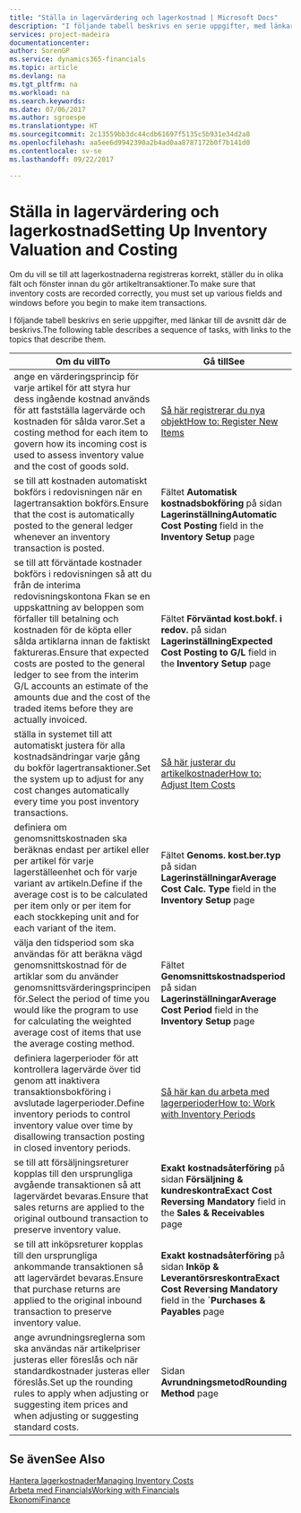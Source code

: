 ```yaml
---
title: "Ställa in lagervärdering och lagerkostnad | Microsoft Docs"
description: "I följande tabell beskrivs en serie uppgifter, med länkar till de avsnitt där de beskrivs."
services: project-madeira
documentationcenter: 
author: SorenGP
ms.service: dynamics365-financials
ms.topic: article
ms.devlang: na
ms.tgt_pltfrm: na
ms.workload: na
ms.search.keywords: 
ms.date: 07/06/2017
ms.author: sgroespe
ms.translationtype: HT
ms.sourcegitcommit: 2c13559bb3dc44cdb61697f5135c5b931e34d2a8
ms.openlocfilehash: aa5ee6d9942390a2b4ad0aa8787172b0f7b141d0
ms.contentlocale: sv-se
ms.lasthandoff: 09/22/2017

---
```

# <a name="setting-up-inventory-valuation-and-costing"></a><span data-ttu-id="e8963-103">Ställa in lagervärdering och lagerkostnad</span><span class="sxs-lookup"><span data-stu-id="e8963-103">Setting Up Inventory Valuation and Costing</span></span>
<span data-ttu-id="e8963-104">Om du vill se till att lagerkostnaderna registreras korrekt, ställer du in olika fält och fönster innan du gör artikeltransaktioner.</span><span class="sxs-lookup"><span data-stu-id="e8963-104">To make sure that inventory costs are recorded correctly, you must set up various fields and windows before you begin to make item transactions.</span></span>

<span data-ttu-id="e8963-105">I följande tabell beskrivs en serie uppgifter, med länkar till de avsnitt där de beskrivs.</span><span class="sxs-lookup"><span data-stu-id="e8963-105">The following table describes a sequence of tasks, with links to the topics that describe them.</span></span>

|<span data-ttu-id="e8963-106">**Om du vill**</span><span class="sxs-lookup"><span data-stu-id="e8963-106">**To**</span></span>|<span data-ttu-id="e8963-107">**Gå till**</span><span class="sxs-lookup"><span data-stu-id="e8963-107">**See**</span></span>|  
|------------|-------------|  
|<span data-ttu-id="e8963-108">ange en värderingsprincip för varje artikel för att styra hur dess ingående kostnad används för att fastställa lagervärde och kostnaden för sålda varor.</span><span class="sxs-lookup"><span data-stu-id="e8963-108">Set a costing method for each item to govern how its incoming cost is used to assess inventory value and the cost of goods sold.</span></span>|[<span data-ttu-id="e8963-109">Så här registrerar du nya objekt</span><span class="sxs-lookup"><span data-stu-id="e8963-109">How to: Register New Items</span></span>](inventory-how-register-new-items.md)|  
|<span data-ttu-id="e8963-110">se till att kostnaden automatiskt bokförs i redovisningen när en lagertransaktion bokförs.</span><span class="sxs-lookup"><span data-stu-id="e8963-110">Ensure that the cost is automatically posted to the general ledger whenever an inventory transaction is posted.</span></span>|<span data-ttu-id="e8963-111">Fältet **Automatisk kostnadsbokföring** på sidan **Lagerinställning**</span><span class="sxs-lookup"><span data-stu-id="e8963-111">**Automatic Cost Posting** field in the **Inventory Setup** page</span></span>|  
|<span data-ttu-id="e8963-112">se till att förväntade kostnader bokförs i redovisningen så att du från de interima redovisningskontona Fkan se en uppskattning av beloppen som förfaller till betalning och kostnaden för de köpta eller sålda artiklarna innan de faktiskt faktureras.</span><span class="sxs-lookup"><span data-stu-id="e8963-112">Ensure that expected costs are posted to the general ledger to see from the interim G/L accounts an estimate of the amounts due and the cost of the traded items before they are actually invoiced.</span></span>|<span data-ttu-id="e8963-113">Fältet **Förväntad kost.bokf. i redov.** på sidan **Lagerinställning**</span><span class="sxs-lookup"><span data-stu-id="e8963-113">**Expected Cost Posting to G/L** field in the **Inventory Setup** page</span></span>|  
|<span data-ttu-id="e8963-114">ställa in systemet till att automatiskt justera för alla kostnadsändringar varje gång du bokför lagertransaktioner.</span><span class="sxs-lookup"><span data-stu-id="e8963-114">Set the system up to adjust for any cost changes automatically every time you post inventory transactions.</span></span>|[<span data-ttu-id="e8963-115">Så här justerar du artikelkostnader</span><span class="sxs-lookup"><span data-stu-id="e8963-115">How to: Adjust Item Costs</span></span>](inventory-how-adjust-item-costs.md)|  
|<span data-ttu-id="e8963-116">definiera om genomsnittskostnaden ska beräknas endast per artikel eller per artikel för varje lagerställeenhet och för varje variant av artikeln.</span><span class="sxs-lookup"><span data-stu-id="e8963-116">Define if the average cost is to be calculated per item only or per item for each stockkeping unit and for each variant of the item.</span></span>|<span data-ttu-id="e8963-117">Fältet **Genoms. kost.ber.typ** på sidan **Lagerinställningar**</span><span class="sxs-lookup"><span data-stu-id="e8963-117">**Average Cost Calc. Type** field in the **Inventory Setup** page</span></span>|  
|<span data-ttu-id="e8963-118">välja den tidsperiod som ska användas för att beräkna vägd genomsnittskostnad för de artiklar som du använder genomsnittsvärderingsprincipen för.</span><span class="sxs-lookup"><span data-stu-id="e8963-118">Select the period of time you would like the program to use for calculating the weighted average cost of items that use the average costing method.</span></span>|<span data-ttu-id="e8963-119">Fältet **Genomsnittskostnadsperiod** på sidan **Lagerinställningar**</span><span class="sxs-lookup"><span data-stu-id="e8963-119">**Average Cost Period** field in the **Inventory Setup** page</span></span>|  
|<span data-ttu-id="e8963-120">definiera lagerperioder för att kontrollera lagervärde över tid genom att inaktivera transaktionsbokföring i avslutade lagerperioder.</span><span class="sxs-lookup"><span data-stu-id="e8963-120">Define inventory periods to control inventory value over time by disallowing transaction posting in closed inventory periods.</span></span>|[<span data-ttu-id="e8963-121">Så här kan du arbeta med lagerperioder</span><span class="sxs-lookup"><span data-stu-id="e8963-121">How to: Work with Inventory Periods</span></span>](finance-how-to-work-with-inventory-periods.md)|  
|<span data-ttu-id="e8963-122">se till att försäljningsreturer kopplas till den ursprungliga avgående transaktionen så att lagervärdet bevaras.</span><span class="sxs-lookup"><span data-stu-id="e8963-122">Ensure that sales returns are applied to the original outbound transaction to preserve inventory value.</span></span>|<span data-ttu-id="e8963-123">**Exakt kostnadsåterföring** på sidan **Försäljning & kundreskontra**</span><span class="sxs-lookup"><span data-stu-id="e8963-123">**Exact Cost Reversing Mandatory** field in the **Sales & Receivables** page</span></span>|  
|<span data-ttu-id="e8963-124">se till att inköpsreturer kopplas till den ursprungliga ankommande transaktionen så att lagervärdet bevaras.</span><span class="sxs-lookup"><span data-stu-id="e8963-124">Ensure that purchase returns are applied to the original inbound transaction to preserve inventory value.</span></span>|<span data-ttu-id="e8963-125">**Exakt kostnadsåterföring** på sidan **Inköp & Leverantörsreskontra**</span><span class="sxs-lookup"><span data-stu-id="e8963-125">**Exact Cost Reversing Mandatory** field in the **´Purchases & Payables** page</span></span>|
|<span data-ttu-id="e8963-126">ange avrundningsreglerna som ska användas när artikelpriser justeras eller föreslås och när standardkostnader justeras eller föreslås.</span><span class="sxs-lookup"><span data-stu-id="e8963-126">Set up the rounding rules to apply when adjusting or suggesting item prices and when adjusting or suggesting standard costs.</span></span>|<span data-ttu-id="e8963-127">Sidan **Avrundningsmetod**</span><span class="sxs-lookup"><span data-stu-id="e8963-127">**Rounding Method** page</span></span>|  

## <a name="see-also"></a><span data-ttu-id="e8963-128">Se även</span><span class="sxs-lookup"><span data-stu-id="e8963-128">See Also</span></span>  
[<span data-ttu-id="e8963-129">Hantera lagerkostnader</span><span class="sxs-lookup"><span data-stu-id="e8963-129">Managing Inventory Costs</span></span>](finance-manage-inventory-costs.md)  
[<span data-ttu-id="e8963-130">Arbeta med Financials</span><span class="sxs-lookup"><span data-stu-id="e8963-130">Working with Financials</span></span>](ui-work-product.md)  
[<span data-ttu-id="e8963-131">Ekonomi</span><span class="sxs-lookup"><span data-stu-id="e8963-131">Finance</span></span>](finance.md)  

